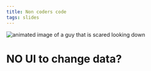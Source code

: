 ```yaml
---
title: Non coders code
tags: slides
---
```

![animated image of a guy that is scared looking down](https://c.tenor.com/VPWlyrDPHhgAAAAC/scared.gif "scared face")

# NO UI to change data?
